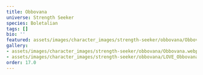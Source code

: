 ```yaml
---
title: Obbovana
universe: Strength Seeker
species: Boletalian
tags: []
bio: ''
featured: assets/images/character_images/strength-seeker/obbovana/Obbovana.webp
gallery:
- assets/images/character_images/strength-seeker/obbovana/Obbovana.webp
- assets/images/character_images/strength-seeker/obbovana/LOVE_Obbovana.webp
order: 17.0
---
```




